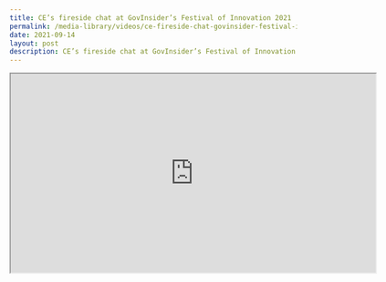 ```yaml
---
title: CE’s fireside chat at GovInsider’s Festival of Innovation 2021
permalink: /media-library/videos/ce-fireside-chat-govinsider-festival-innovation-2021/
date: 2021-09-14
layout: post
description: CE’s fireside chat at GovInsider’s Festival of Innovation 2021
---
```

<div class="home-video"><iframe id="video_player" title="CE’s fireside chat at GovInsider’s Festival of Innovation 2021 Video" width="640" height="350" src="https://www.youtube.com/embed/TbPCAeNUrcw?rel=0&amp;showinfo=0" allow="encrypted-media" allowfullscreen="" contenteditable="false"></iframe></div>
